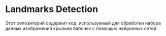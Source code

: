 # Landmarks Detection
Этот репозиторий содержит код, используемый для обработки набора данных изображений крыльев бабочек с помощью нейронных сетей.
